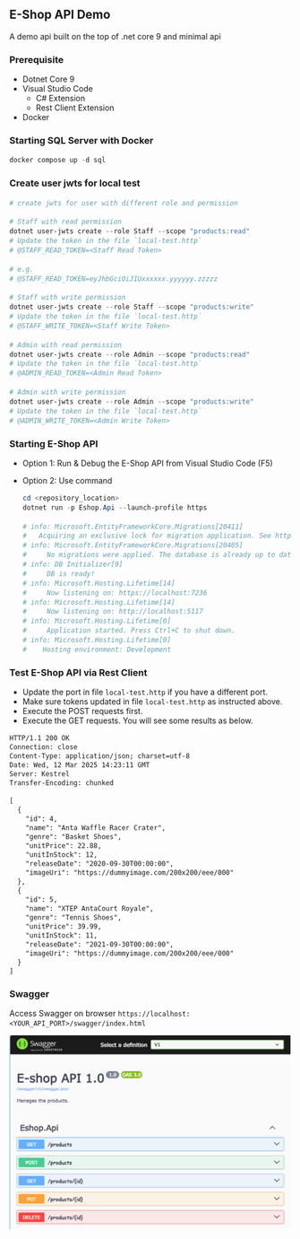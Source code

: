 ## E-Shop API Demo

A demo api built on the top of .net core 9 and minimal api

### Prerequisite

- Dotnet Core 9
- Visual Studio Code
  - C# Extension
  - Rest Client Extension
- Docker


### Starting SQL Server with Docker

```powershell
docker compose up -d sql
```


### Create user jwts for local test

```powershell
# create jwts for user with different role and permission

# Staff with read permission
dotnet user-jwts create --role Staff --scope "products:read"
# Update the token in the file `local-test.http`
# @STAFF_READ_TOKEN=<Staff Read Token>

# e.g.
# @STAFF_READ_TOKEN=eyJhbGciOiJIUxxxxxx.yyyyyy.zzzzz

# Staff with write permission
dotnet user-jwts create --role Staff --scope "products:write"
# Update the token in the file `local-test.http`
# @STAFF_WRITE_TOKEN=<Staff Write Token>

# Admin with read permission
dotnet user-jwts create --role Admin --scope "products:read"
# Update the token in the file `local-test.http`
# @ADMIN_READ_TOKEN=<Admin Read Token>

# Admin with write permission
dotnet user-jwts create --role Admin --scope "products:write"
# Update the token in the file `local-test.http`
# @ADMIN_WRITE_TOKEN=<Admin Write Token>

```

### Starting E-Shop  API

- Option 1: Run & Debug the E-Shop API from Visual Studio Code (F5)

- Option 2: Use command

    ```powershell
    cd <repository_location>
    dotnet run -p Eshop.Api --launch-profile https

    # info: Microsoft.EntityFrameworkCore.Migrations[20411]
    #   Acquiring an exclusive lock for migration application. See https://aka.ms/efcore-docs-migrations-lock # for more information if this takes too long.
    # info: Microsoft.EntityFrameworkCore.Migrations[20405]
    #     No migrations were applied. The database is already up to date.
    # info: DB Initializer[9]
    #     DB is ready!
    # info: Microsoft.Hosting.Lifetime[14]
    #     Now listening on: https://localhost:7236
    # info: Microsoft.Hosting.Lifetime[14]
    #     Now listening on: http://localhost:5117
    # info: Microsoft.Hosting.Lifetime[0]
    #     Application started. Press Ctrl+C to shut down.
    # info: Microsoft.Hosting.Lifetime[0]
    #    Hosting environment: Development
    ```



### Test E-Shop API via Rest Client

- Update the port in file `local-test.http` if you have a different port.
- Make sure tokens updated in file `local-test.http` as instructed above.
- Execute the POST requests first.
- Execute the GET requests. You will see some results as below.
  
```http
HTTP/1.1 200 OK
Connection: close
Content-Type: application/json; charset=utf-8
Date: Wed, 12 Mar 2025 14:23:11 GMT
Server: Kestrel
Transfer-Encoding: chunked

[
  {
    "id": 4,
    "name": "Anta Waffle Racer Crater",
    "genre": "Basket Shoes",
    "unitPrice": 22.88,
    "unitInStock": 12,
    "releaseDate": "2020-09-30T00:00:00",
    "imageUri": "https://dummyimage.com/200x200/eee/000"
  },
  {
    "id": 5,
    "name": "XTEP AntaCourt Royale",
    "genre": "Tennis Shoes",
    "unitPrice": 39.99,
    "unitInStock": 11,
    "releaseDate": "2021-09-30T00:00:00",
    "imageUri": "https://dummyimage.com/200x200/eee/000"
  }
]
```
 


### Swagger 

Access Swagger on browser
`https://localhost:<YOUR_API_PORT>/swagger/index.html`

![version1](screenshots/version1-screenshot.png)

<!-- ![version2](screenshots/version2-screenshot.png) -->
